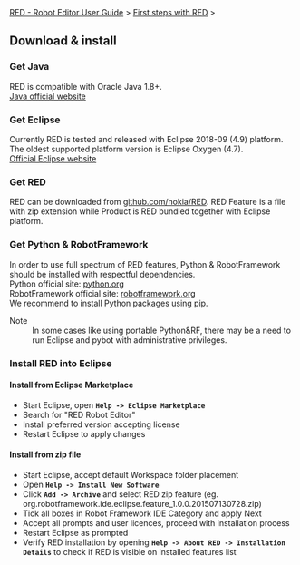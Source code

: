 <html>
<head>
<link href="PLUGINS_ROOT/org.robotframework.ide.eclipse.main.plugin.doc.user/help/style.css" rel="stylesheet" type="text/css"/>
</head>
<body>
<a href="../../../help/index.html">RED - Robot Editor User Guide</a> &gt; <a href="../../../help/first_steps/first_steps.html">First steps with RED</a> &gt; 
	<h2>Download &amp; install</h2>
<h3>Get Java</h3>
<p>RED is compatible with Oracle Java 1.8+.<br/>
<a class="external" href="https://www.java.com" target="_blank">Java official website</a>
</p>
<h3>Get Eclipse</h3>
<p>Currently RED is tested and released with Eclipse 2018-09 (4.9) platform.<br/>
The oldest supported platform version is Eclipse Oxygen (4.7).<br/>
<a class="external" href="https://www.eclipse.org/" target="_blank">Official Eclipse website</a>
</p>
<h3>Get RED</h3>
<p>RED can be downloaded from <a class="external" href="https://github.com/nokia/RED" target="_blank">github.com/nokia/RED</a>.
RED Feature is a file with zip extension while Product is RED bundled together with Eclipse platform.
</p>
<h3>Get Python &amp; RobotFramework</h3>
<p>In order to use full spectrum of RED features, Python &amp; RobotFramework should be installed with respectful 
dependencies.<br/> 
Python official site: <a class="external" href="http://www.python.org" target="_blank">python.org</a><br/>
RobotFramework official site: <a class="external" href="http://robotframework.org/" target="_blank">robotframework.org</a><br/>
We recommend to install Python packages using pip. <br/>
</p>
<dl class="note">
<dt>Note</dt>
<dd>In some cases like using portable Python&amp;RF, there may be a 
   need to run Eclipse and pybot with administrative privileges.</dd>
</dl>
<h3>Install RED into Eclipse</h3>
<h4>Install from Eclipse Marketplace</h4>
<ul>
<li>Start Eclipse, open <b><code>Help -> Eclipse Marketplace</code></b></li>
<li>Search for "RED Robot Editor"</li>
<li>Install preferred version accepting license</li>
<li>Restart Eclipse to apply changes</li>
</ul>
<h4>Install from zip file</h4>
<ul>
<li>Start Eclipse, accept default Workspace folder placement<br/></li>
<li>Open <b><code>Help -> Install New Software</code></b><br/></li>
<li>Click <b><code>Add -> Archive</code></b> and select RED zip feature (eg. org.robotframework.ide.eclipse.feature_1.0.0.201507130728.zip)<br/></li>
<li>Tick all boxes in Robot Framework IDE Category and apply Next<br/></li>
<li>Accept all prompts and user licences, proceed with installation process<br/></li>
<li>Restart Eclipse as prompted<br/></li>
<li>Verify RED installation by opening <b><code>Help -> About RED -> Installation Details</code></b> to check if RED is visible on installed features list<br/></li>
</ul>
</body>
</html>
